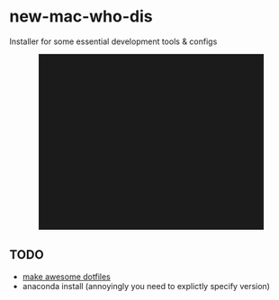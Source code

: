 # new-mac-who-dis
Installer for some essential development tools & configs

<center>
  <img src="assets/nmwd.gif" alt="drawing" width="400"/>
</center>

## TODO

- [make awesome dotfiles](https://github.com/webpro/awesome-dotfiles)
- anaconda install (annoyingly you need to explictly specify version)
